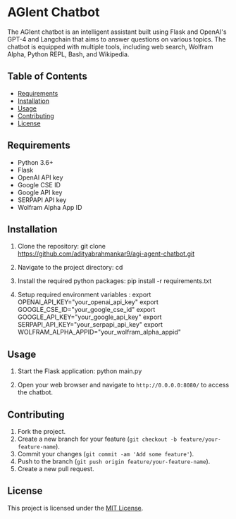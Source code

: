 # AGIent Chatbot

The AGIent chatbot is an intelligent assistant built using Flask and OpenAI's GPT-4 and Langchain that aims to answer questions on various topics. The chatbot is equipped with multiple tools, including web search, Wolfram Alpha, Python REPL, Bash, and Wikipedia.

## Table of Contents

- [Requirements](#requirements)
- [Installation](#installation)
- [Usage](#usage)
- [Contributing](#contributing)
- [License](#license)

## Requirements

- Python 3.6+
- Flask
- OpenAI API key
- Google CSE ID
- Google API key
- SERPAPI API key
- Wolfram Alpha App ID

## Installation

1. Clone the repository: git clone https://github.com/adityabrahmankar9/agi-agent-chatbot.git

2. Navigate to the project directory: cd

3. Install the required python packages:
   pip install -r requirements.txt

4. Setup required environment variables :
   export OPENAI_API_KEY="your_openai_api_key"
export GOOGLE_CSE_ID="your_google_cse_id"
export GOOGLE_API_KEY="your_google_api_key"
export SERPAPI_API_KEY="your_serpapi_api_key"
export WOLFRAM_ALPHA_APPID="your_wolfram_alpha_appid"


## Usage

1. Start the Flask application:
python main.py

2. Open your web browser and navigate to `http://0.0.0.0:8080/` to access the chatbot.

## Contributing

1. Fork the project.
2. Create a new branch for your feature (`git checkout -b feature/your-feature-name`).
3. Commit your changes (`git commit -am 'Add some feature'`).
4. Push to the branch (`git push origin feature/your-feature-name`).
5. Create a new pull request.

## License

This project is licensed under the [MIT License](LICENSE).

